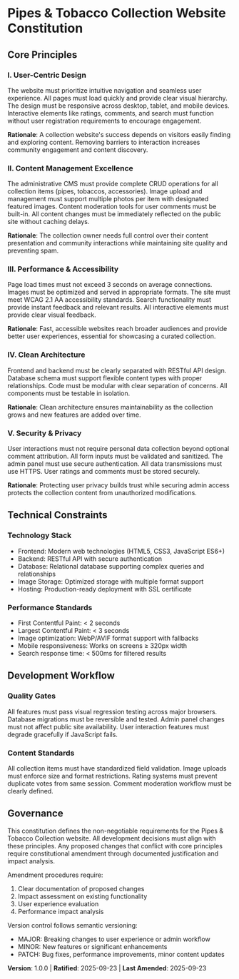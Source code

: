 <!--
Sync Impact Report:
Version change: Initial → 1.0.0
Modified principles: Initial constitution creation for Pipes & Tobacco Collection website
Added sections: Core Principles (User-Centric Design, Content Management, Performance & Accessibility, Clean Architecture, Security & Privacy)
Templates requiring updates: ✅ all templates will align with new principles
Follow-up TODOs: None - all placeholders filled
-->

# Pipes & Tobacco Collection Website Constitution

## Core Principles

### I. User-Centric Design
The website must prioritize intuitive navigation and seamless user experience. All pages must load quickly and provide clear visual hierarchy. The design must be responsive across desktop, tablet, and mobile devices. Interactive elements like ratings, comments, and search must function without user registration requirements to encourage engagement.

**Rationale**: A collection website's success depends on visitors easily finding and exploring content. Removing barriers to interaction increases community engagement and content discovery.

### II. Content Management Excellence
The administrative CMS must provide complete CRUD operations for all collection items (pipes, tobaccos, accessories). Image upload and management must support multiple photos per item with designated featured images. Content moderation tools for user comments must be built-in. All content changes must be immediately reflected on the public site without caching delays.

**Rationale**: The collection owner needs full control over their content presentation and community interactions while maintaining site quality and preventing spam.

### III. Performance & Accessibility
Page load times must not exceed 3 seconds on average connections. Images must be optimized and served in appropriate formats. The site must meet WCAG 2.1 AA accessibility standards. Search functionality must provide instant feedback and relevant results. All interactive elements must provide clear visual feedback.

**Rationale**: Fast, accessible websites reach broader audiences and provide better user experiences, essential for showcasing a curated collection.

### IV. Clean Architecture
Frontend and backend must be clearly separated with RESTful API design. Database schema must support flexible content types with proper relationships. Code must be modular with clear separation of concerns. All components must be testable in isolation.

**Rationale**: Clean architecture ensures maintainability as the collection grows and new features are added over time.

### V. Security & Privacy
User interactions must not require personal data collection beyond optional comment attribution. All form inputs must be validated and sanitized. The admin panel must use secure authentication. All data transmissions must use HTTPS. User ratings and comments must be stored securely.

**Rationale**: Protecting user privacy builds trust while securing admin access protects the collection content from unauthorized modifications.

## Technical Constraints

### Technology Stack
- Frontend: Modern web technologies (HTML5, CSS3, JavaScript ES6+)
- Backend: RESTful API with secure authentication
- Database: Relational database supporting complex queries and relationships
- Image Storage: Optimized storage with multiple format support
- Hosting: Production-ready deployment with SSL certificate

### Performance Standards
- First Contentful Paint: < 2 seconds
- Largest Contentful Paint: < 3 seconds
- Image optimization: WebP/AVIF format support with fallbacks
- Mobile responsiveness: Works on screens ≥ 320px width
- Search response time: < 500ms for filtered results

## Development Workflow

### Quality Gates
All features must pass visual regression testing across major browsers. Database migrations must be reversible and tested. Admin panel changes must not affect public site availability. User interaction features must degrade gracefully if JavaScript fails.

### Content Standards
All collection items must have standardized field validation. Image uploads must enforce size and format restrictions. Rating systems must prevent duplicate votes from same session. Comment moderation workflow must be clearly defined.

## Governance

This constitution defines the non-negotiable requirements for the Pipes & Tobacco Collection website. All development decisions must align with these principles. Any proposed changes that conflict with core principles require constitutional amendment through documented justification and impact analysis.

Amendment procedures require:
1. Clear documentation of proposed changes
2. Impact assessment on existing functionality
3. User experience evaluation
4. Performance impact analysis

Version control follows semantic versioning:
- MAJOR: Breaking changes to user experience or admin workflow
- MINOR: New features or significant enhancements
- PATCH: Bug fixes, performance improvements, minor content updates

**Version**: 1.0.0 | **Ratified**: 2025-09-23 | **Last Amended**: 2025-09-23